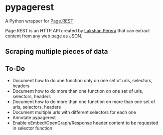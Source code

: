 # pypagerest

A Python wrapper for [Page.REST](https://page.rest)

Page.REST is an HTTP API created by [Lakshan Perera](https://www.laktek.com) that can extract content from any web page as JSON.

## Scraping multiple pieces of data

<!--If you want to scrape the CSS selectors and oEmbed/OpenGraph/Response Header content at the same time, then use the `get_pr_selector` function. TODO! -->

## To-Do

* Document how to do one function only on one set of urls, selectors, headers
* Document how to do more than one function on one set of urls, selectors, headers
* Document how to do more than one function on more than one set of urls, selectors, headers
* Document multiple urls with different selectors for each one
* Annotate pypagerest
* Enable oEmbed/OpenGraph/Response header content to be requested in selector function